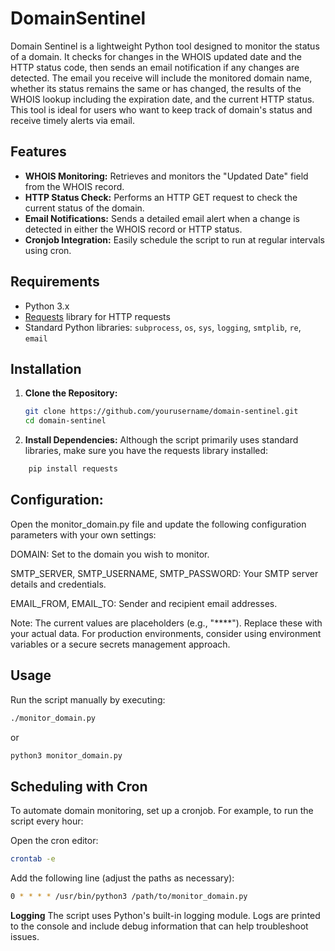 
# DomainSentinel

Domain Sentinel is a lightweight Python tool designed to monitor the status of a domain. It checks for changes in the WHOIS updated date and the HTTP status code, then sends an email notification if any changes are detected. The email you receive will include the monitored domain name, whether its status remains the same or has changed, the results of the WHOIS lookup including the expiration date, and the current HTTP status. This tool is ideal for users who want to keep track of domain's status and receive timely alerts via email.

## Features

- **WHOIS Monitoring:** Retrieves and monitors the "Updated Date" field from the WHOIS record.
- **HTTP Status Check:** Performs an HTTP GET request to check the current status of the domain.
- **Email Notifications:** Sends a detailed email alert when a change is detected in either the WHOIS record or HTTP status.
- **Cronjob Integration:** Easily schedule the script to run at regular intervals using cron.

## Requirements

- Python 3.x
- [Requests](https://docs.python-requests.org/) library for HTTP requests
- Standard Python libraries: `subprocess`, `os`, `sys`, `logging`, `smtplib`, `re`, `email`

## Installation

1. **Clone the Repository:**
   ```bash
   git clone https://github.com/yourusername/domain-sentinel.git
   cd domain-sentinel

2.  **Install Dependencies:** 
Although the script primarily uses standard libraries, make sure you have the requests library installed:
```bash
	pip install requests
```
## Configuration:
Open the monitor_domain.py file and update the following configuration parameters with your own settings:

DOMAIN: Set to the domain you wish to monitor.

SMTP_SERVER, SMTP_USERNAME, SMTP_PASSWORD: Your SMTP server details and credentials.

EMAIL_FROM, EMAIL_TO: Sender and recipient email addresses.

Note: The current values are placeholders (e.g., "****"). Replace these with your actual data. For production environments, consider using environment variables or a secure secrets management approach.

## Usage
Run the script manually by executing:

```bash
./monitor_domain.py
```
or

```bash
python3 monitor_domain.py
```

## Scheduling with Cron

To automate domain monitoring, set up a cronjob. For example, to run the script every hour:

Open the cron editor:

```bash
crontab -e
```
Add the following line (adjust the paths as necessary):

```bash
0 * * * * /usr/bin/python3 /path/to/monitor_domain.py
```
**Logging**
The script uses Python's built-in logging module. Logs are printed to the console and include debug information that can help troubleshoot issues.
